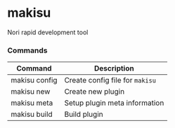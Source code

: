 # makisu
Nori rapid development tool


### Commands


| Command | Description |
|---|---|
| makisu config | Create config file for `makisu` |
| makisu new | Create new plugin |
| makisu meta | Setup plugin meta information |
| makisu build | Build plugin |

